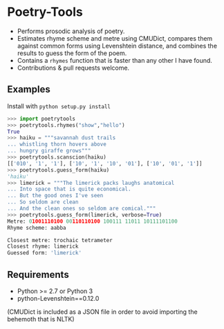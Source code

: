 Poetry-Tools
===================
- Performs prosodic analysis of poetry. 
- Estimates rhyme scheme and metre using CMUDict, compares them against common forms using Levenshtein distance, and combines the results to guess the form of the poem. 
- Contains a `rhymes` function that is faster than any other I have found.
- Contributions & pull requests welcome.

Examples
------------
Install with ```python setup.py install```

```python
>>> import poetrytools
>>> poetrytools.rhymes("show","hello")
True
>>> haiku = """savannah dust trails
... whistling thorn hovers above
... hungry giraffe grows"""
>>> poetrytools.scanscion(haiku)
[['010', '1', '1'], ['10', '1', '10', '01'], ['10', '01', '1']]
>>> poetrytools.guess_form(haiku)
'haiku'
>>> limerick = """The limerick packs laughs anatomical
... Into space that is quite economical.
... But the good ones I've seen
... So seldom are clean
... And the clean ones so seldom are comical."""
>>> poetrytools.guess_form(limerick, verbose=True)
Metre: 01001110100 00110110100 100111 11011 10111101100
Rhyme scheme: aabba

Closest metre: trochaic tetrameter
Closest rhyme: limerick
Guessed form: 'limerick'
```

Requirements
------------
- Python >= 2.7 or Python 3
- python-Levenshtein==0.12.0

(CMUDict is included as a JSON file in order to avoid importing the behemoth that is NLTK)
